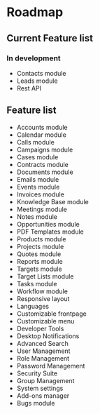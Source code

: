 # Roadmap

## Current Feature list
### In development
* Contacts module 
* Leads module
* Rest API


## Feature list

* Accounts module
* Calendar module
* Calls module
* Campaigns module
* Cases module
* Contracts module
* Documents module
* Emails module
* Events module
* Invoices module
* Knowledge Base module
* Meetings module
* Notes module
* Opportunities module
* PDF Templates module
* Products module
* Projects module
* Quotes module
* Reports module
* Targets module
* Target Lists module
* Tasks module
* Workflow module
* Responsive layout 
* Languages
* Customizable frontpage
* Customizable menu
* Developer Tools
* Desktop Notifications
* Advanced Search
* User Management
* Role Management
* Password Management
* Security Suite
* Group Management
* System settings
* Add-ons manager 
* Bugs module